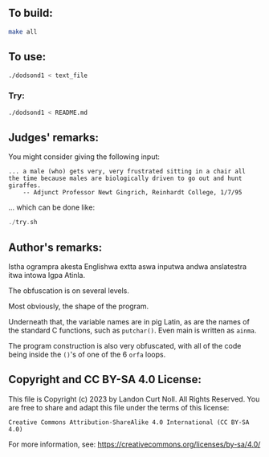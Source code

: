 ## To build:

```sh
make all
```


## To use:

```sh
./dodsond1 < text_file
```


### Try:

```sh
./dodsond1 < README.md
```


## Judges' remarks:

You might consider giving the following input:

```
... a male (who) gets very, very frustrated sitting in a chair all
the time because males are biologically driven to go out and hunt
giraffes.
	-- Adjunct Professor Newt Gingrich, Reinhardt College, 1/7/95
```

... which can be done like:

```c
./try.sh
```


## Author's remarks:

Istha ogrampra akesta Englishwa extta aswa inputwa andwa
anslatestra itwa intowa Igpa Atinla.

The obfuscation is on several levels.

Most obviously, the shape of the program.

Underneath that, the variable names are in pig Latin, as are the
names of the standard C functions, such as `putchar()`.  Even main is
written as `ainma`.

The program construction is also very obfuscated, with all of the
code being inside the `()`'s of one of the 6 `orfa` loops.


## Copyright and CC BY-SA 4.0 License:

This file is Copyright (c) 2023 by Landon Curt Noll.  All Rights Reserved.
You are free to share and adapt this file under the terms of this license:

    Creative Commons Attribution-ShareAlike 4.0 International (CC BY-SA 4.0)

For more information, see: https://creativecommons.org/licenses/by-sa/4.0/
